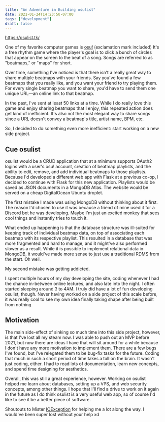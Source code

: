 ```yaml
---
title: "An Adventure in Building osulist"
date: 2021-01-24T14:23:50-07:00
tags: ["development"]
draft: false
---
```


https://osulist.tk/

One of my favorite computer games is [osu!](https://osu.ppy.sh) (exclamation mark included) It's a free rhythm game where the player's goal is to click a bunch of circles that appear on the screen to the beat of a song. Songs are referred to as "beatmaps," or "maps" for short.

Over time, something I've noticed is that there isn't a really great way to share multiple beatmaps with your friends. Say you've found a few beatmaps that you really like, and you want your friend to try playing them. For every single beatmap you want to share, you'd have to send them one unique URL&mdash;an online link to that beatmap. 

In the past, I've sent at least 50 links at a time. While I do really love this game and enjoy sharing beatmaps that I enjoy, this repeated action does get kind of inefficient. It's also not the most elegant way to share songs since a URL doesn't convey a beatmap's title, artist name, BPM, etc.

So, I decided to do something even more inefficient: start working on a new side project.

## Cue osulist

osulist would be a CRUD application that at a minimum supports OAuth2 logins with a user's osu! account, creation of beatmap playlists, and the ability to edit, remove, and add individual beatmaps to those playlists. Because I'd developed a different web app with Flask at a previous co-op, I decided to continue with Flask for this new application. Playlists would be saved as JSON documents in a MongoDB Atlas. The website would be served on a cheap DigitalOcean Ubuntu droplet.

The first mistake I made was using MongoDB without thinking about it first. The reason I'd chosen to use it was because a friend of mine used it for a Discord bot he was developing. Maybe I'm just an excited monkey that sees cool things and instantly tries to touch it.

What ended up happening is that the database structure was ill-suited for keeping track of individual beatmap data, on top of associating each beatmap with its respective playlist. This resulted in a database that was more fragmented and hard to manage, and it might've also performed slower as a result. While it is possible to implement relational data in MongoDB, it would've made more sense to just use a traditional RDMS from the start. Oh well.

My second mistake was getting addicted. 

I spent multiple hours of my day developing the site, coding whenever I had the chance in-between online lectures, and also late into the night. I often started sleeping around 3 to 4AM. I truly did have a lot of fun developing osulist, though. Never having worked on a side project of this scale before, it was really cool to see my own idea finally taking shape after being built from nothing.

## Motivation

The main side-effect of sinking so much time into this side project, however, is that I've lost all my steam now. I was able to push out an MVP before 2021, but now there are ideas I have that will sit around for a while because I don't have any more motivation to implement them. There are a few bugs I've found, but I've relegated them to be bug-fix tasks for the future. Coding that much in such a short period of time takes a toll on the brain. It wasn't just coding, either. I had to read lots of documentation, learn new concepts, and spend time designing for aesthetics.

Overall, this was still a great experience, however. Working on osulist helped me learn about databases, setting up a VPS, and web security concepts, among other things. I hope that I'll find a drive to work on it again in the future as I do think osulist is a very useful web app, so of course I'd like to see it be a better piece of software.

Shoutouts to Mister [IOException](https://mzhang.io/) for helping me a lot along the way. I would've been super lost without your help xd